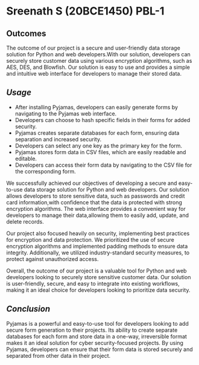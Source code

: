 # Sreenath S (20BCE1450) PBL-1

## **Outcomes**

The outcome of our project is a secure and user-friendly data storage solution for Python and web developers.With our solution, developers can securely store customer data using various encryption algorithms, such as AES, DES, and Blowfish. Our solution is easy to use and provides a simple and intuitive web interface for developers to manage their stored data.

## _Usage_

- After installing Pyjamas, developers can easily generate forms by navigating to the Pyjamas web interface.
- Developers can choose to hash specific fields in their forms for added security.
- Pyjamas creates separate databases for each form, ensuring data separation and increased security.
- Developers can select any one key as the primary key for the form.
- Pyjamas stores form data in CSV files, which are easily readable and editable.
- Developers can access their form data by navigating to the CSV file for the corresponding form.


We successfully achieved our objectives of developing a secure and easy-to-use data storage solution for Python and web developers. Our solution allows developers to store sensitive data, such as passwords and credit card information,with confidence that the data is protected with strong encryption algorithms. The web interface provides a convenient way for developers to manage their data,allowing them to easily add, update, and delete records.

Our project also focused heavily on security, implementing best practices for encryption and data protection. We prioritized the use of secure encryption algorithms and implemented padding methods to ensure data integrity. Additionally, we utilized industry-standard security measures, to protect against unauthorized access.

Overall, the outcome of our project is a valuable tool for Python and web developers looking to securely store sensitive customer data. Our solution is user-friendly, secure, and easy to integrate into existing workflows, making it an ideal choice for developers looking to prioritize data security.

## _Conclusion_

Pyjamas is a powerful and easy-to-use tool for developers looking to add secure form generation to their projects. Its ability to create separate databases for each form and store data in a one-way, irreversible format makes it an ideal solution for cyber security-focused projects. By using Pyjamas, developers can ensure that their form data is stored securely and separated from other data in their project.

